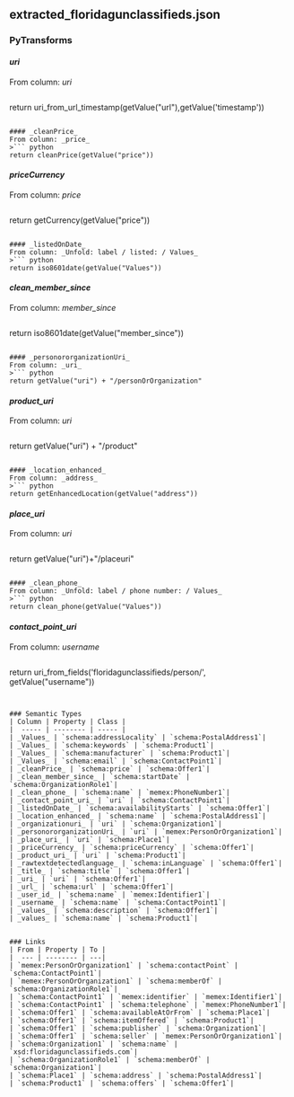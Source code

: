 ## extracted_floridagunclassifieds.json

### PyTransforms
#### _uri_
From column: _uri_
>``` python
return uri_from_url_timestamp(getValue("url"),getValue('timestamp'))
```

#### _cleanPrice_
From column: _price_
>``` python
return cleanPrice(getValue("price"))
```

#### _priceCurrency_
From column: _price_
>``` python
return getCurrency(getValue("price"))
```

#### _listedOnDate_
From column: _Unfold: label / listed: / Values_
>``` python
return iso8601date(getValue("Values"))
```

#### _clean_member_since_
From column: _member_since_
>``` python
return iso8601date(getValue("member_since"))
```

#### _personororganizationUri_
From column: _uri_
>``` python
return getValue("uri") + "/personOrOrganization"
```

#### _product_uri_
From column: _uri_
>``` python
return getValue("uri") + "/product"
```

#### _location_enhanced_
From column: _address_
>``` python
return getEnhancedLocation(getValue("address"))
```

#### _place_uri_
From column: _uri_
>``` python
return getValue("uri")+"/placeuri"
```

#### _clean_phone_
From column: _Unfold: label / phone number: / Values_
>``` python
return clean_phone(getValue("Values"))
```

#### _contact_point_uri_
From column: _username_
>``` python
return uri_from_fields('floridagunclassifieds/person/', getValue("username"))
```


### Semantic Types
| Column | Property | Class |
|  ----- | -------- | ----- |
| _Values_ | `schema:addressLocality` | `schema:PostalAddress1`|
| _Values_ | `schema:keywords` | `schema:Product1`|
| _Values_ | `schema:manufacturer` | `schema:Product1`|
| _Values_ | `schema:email` | `schema:ContactPoint1`|
| _cleanPrice_ | `schema:price` | `schema:Offer1`|
| _clean_member_since_ | `schema:startDate` | `schema:OrganizationRole1`|
| _clean_phone_ | `schema:name` | `memex:PhoneNumber1`|
| _contact_point_uri_ | `uri` | `schema:ContactPoint1`|
| _listedOnDate_ | `schema:availabilityStarts` | `schema:Offer1`|
| _location_enhanced_ | `schema:name` | `schema:PostalAddress1`|
| _organizationuri_ | `uri` | `schema:Organization1`|
| _personororganizationUri_ | `uri` | `memex:PersonOrOrganization1`|
| _place_uri_ | `uri` | `schema:Place1`|
| _priceCurrency_ | `schema:priceCurrency` | `schema:Offer1`|
| _product_uri_ | `uri` | `schema:Product1`|
| _rawtextdetectedlanguage_ | `schema:inLanguage` | `schema:Offer1`|
| _title_ | `schema:title` | `schema:Offer1`|
| _uri_ | `uri` | `schema:Offer1`|
| _url_ | `schema:url` | `schema:Offer1`|
| _user_id_ | `schema:name` | `memex:Identifier1`|
| _username_ | `schema:name` | `schema:ContactPoint1`|
| _values_ | `schema:description` | `schema:Offer1`|
| _values_ | `schema:name` | `schema:Product1`|


### Links
| From | Property | To |
|  --- | -------- | ---|
| `memex:PersonOrOrganization1` | `schema:contactPoint` | `schema:ContactPoint1`|
| `memex:PersonOrOrganization1` | `schema:memberOf` | `schema:OrganizationRole1`|
| `schema:ContactPoint1` | `memex:identifier` | `memex:Identifier1`|
| `schema:ContactPoint1` | `schema:telephone` | `memex:PhoneNumber1`|
| `schema:Offer1` | `schema:availableAtOrFrom` | `schema:Place1`|
| `schema:Offer1` | `schema:itemOffered` | `schema:Product1`|
| `schema:Offer1` | `schema:publisher` | `schema:Organization1`|
| `schema:Offer1` | `schema:seller` | `memex:PersonOrOrganization1`|
| `schema:Organization1` | `schema:name` | `xsd:floridagunclassifieds.com`|
| `schema:OrganizationRole1` | `schema:memberOf` | `schema:Organization1`|
| `schema:Place1` | `schema:address` | `schema:PostalAddress1`|
| `schema:Product1` | `schema:offers` | `schema:Offer1`|
